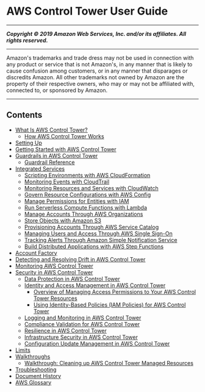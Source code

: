 # AWS Control Tower User Guide

-----
*****Copyright &copy; 2019 Amazon Web Services, Inc. and/or its affiliates. All rights reserved.*****

-----
Amazon's trademarks and trade dress may not be used in 
     connection with any product or service that is not Amazon's, 
     in any manner that is likely to cause confusion among customers, 
     or in any manner that disparages or discredits Amazon. All other 
     trademarks not owned by Amazon are the property of their respective
     owners, who may or may not be affiliated with, connected to, or 
     sponsored by Amazon.

-----
## Contents
+ [What Is AWS Control Tower?](what-is-control-tower.md)
   + [How AWS Control Tower Works](how-control-tower-works.md)
+ [Setting Up](setting-up.md)
+ [Getting Started with AWS Control Tower](getting-started-with-control-tower.md)
+ [Guardrails in AWS Control Tower](guardrails.md)
   + [Guardrail Reference](guardrails-reference.md)
+ [Integrated Services](integrated-services.md)
   + [Scripting Environments with AWS CloudFormation](cloudformation.md)
   + [Monitoring Events with CloudTrail](cloudtrail.md)
   + [Monitoring Resources and Services with CloudWatch](cloudwatch.md)
   + [Govern Resource Configurations with AWS Config](config.md)
   + [Manage Permissions for Entities with IAM](iam.md)
   + [Run Serverless Compute Functions with Lambda](lambda.md)
   + [Manage Accounts Through AWS Organizations](organizations.md)
   + [Store Objects with Amazon S3](s3.md)
   + [Provisioning Accounts Through AWS Service Catalog](service-catalog.md)
   + [Managing Users and Access Through AWS Single Sign-On](sso.md)
   + [Tracking Alerts Through Amazon Simple Notification Service](sns.md)
   + [Build Distributed Applications with AWS Step Functions](step-functions.md)
+ [Account Factory](account-factory.md)
+ [Detecting and Resolving Drift in AWS Control Tower](drift.md)
+ [Monitoring AWS Control Tower](monitoring-overview.md)
+ [Security in AWS Control Tower](security.md)
   + [Data Protection in AWS Control Tower](controltower-console-encryption.md)
   + [Identity and Access Management in AWS Control Tower](auth-access.md)
      + [Overview of Managing Access Permissions to Your AWS Control Tower Resources](access-control-overview.md)
      + [Using Identity-Based Policies (IAM Policies) for AWS Control Tower](access-control-managing-permissions.md)
   + [Logging and Monitoring in AWS Control Tower](logging-and-monitoring.md)
   + [Compliance Validation for AWS Control Tower](compliance-program-info.md)
   + [Resilience in AWS Control Tower](disaster-recovery-resiliency.md)
   + [Infrastructure Security in AWS Control Tower](infrastructure-security.md)
   + [Configuration Update Management in AWS Control Tower](configuration-updates.md)
+ [Limits](limits.md)
+ [Walkthroughs](walkthroughs.md)
   + [Walkthrough: Cleaning up AWS Control Tower Managed Resources](walkthrough-delete.md)
+ [Troubleshooting](troubleshooting.md)
+ [Document History](doc-history.md)
+ [AWS Glossary](glossary.md)